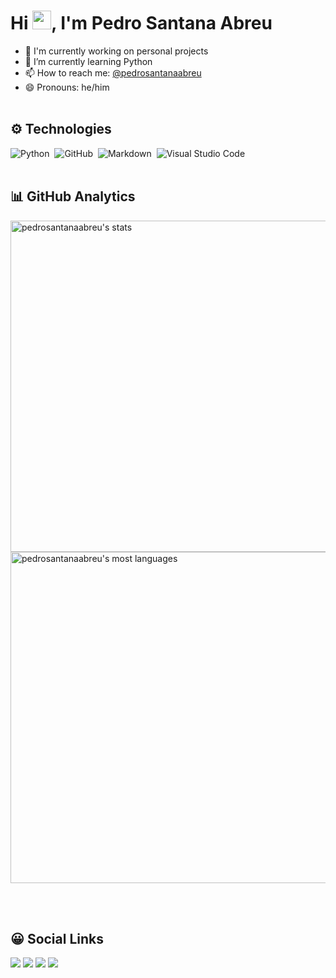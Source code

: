 <h1 align="left">Hi <img src="https://raw.githubusercontent.com/kaueMarques/kaueMarques/master/hi.gif" width="30px">, I'm Pedro Santana Abreu</h1>

- 🔭 I'm currently working on personal projects
- 🌱 I’m currently learning Python
- 📫 How to reach me: [@pedrosantanaabreu](https://linktr.ee/pedrosantanaabreu)
- 😄 Pronouns: he/him
<br><br>

## :gear: Technologies
![Python](https://img.shields.io/badge/-Python-05122A?style=flat&logo=python)&nbsp;
![GitHub](https://img.shields.io/badge/-GitHub-05122A?style=flat&logo=github)&nbsp;
![Markdown](https://img.shields.io/badge/-Markdown-05122A?style=flat&logo=markdown)&nbsp;
![Visual Studio Code](https://img.shields.io/badge/-Visual%20Studio%20Code-05122A?style=flat&logo=visual-studio-code&logoColor=007ACC)&nbsp;
<br><br>

## :bar_chart: GitHub Analytics
<p align="left">
<img width="530em" src="https://github-readme-stats.vercel.app/api?username=pedrosantanaabreu&show_icons=true&theme=vision-friendly-dark" alt="pedrosantanaabreu's stats"/>
<img width="530em" src="https://github-readme-stats.vercel.app/api/top-langs/?username=pedrosantanaabreu&layout=compact&theme=vision-friendly-dark" alt="pedrosantanaabreu's most languages"/>
</p>
 <br><br>
  
 ## :grinning: Social Links
  
 <div> 
  <a href="https://instagram.com/pedrosantanaabreu" target="_blank"><img src="https://img.shields.io/badge/-Instagram-%23E4405F?style=for-the-badge&logo=instagram&logoColor=white" target="_blank"></a>
  <a href = "mailto:pedro.santana-professional@outlook.com"><img src="https://img.shields.io/badge/-Gmail-%23333?style=for-the-badge&logo=gmail&logoColor=white" target="_blank"></a>
  <a href="https://www.linkedin.com/in/pedrosantanaabreu" target="_blank"><img src="https://img.shields.io/badge/-LinkedIn-%230077B5?style=for-the-badge&logo=linkedin&logoColor=white" target="_blank"></a>
     <a href="https://api.whatsapp.com/send/?phone=5586981618738&text&app_absent=0" target="_blank"><img src="https://img.shields.io/badge/WhatsApp-25D366?style=for-the-badge&logo=whatsapp&logoColor=white" target="_blank"></a> 

</div>
